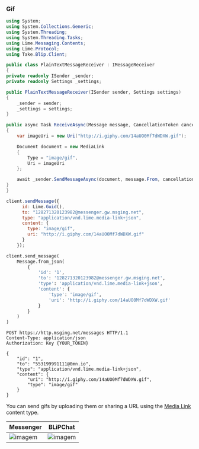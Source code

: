 ### Gif

```csharp
using System;
using System.Collections.Generic;
using System.Threading;
using System.Threading.Tasks;
using Lime.Messaging.Contents;
using Lime.Protocol;
using Take.Blip.Client;

public class PlainTextMessageReceiver : IMessageReceiver
{
private readonly ISender _sender;
private readonly Settings _settings;

public PlainTextMessageReceiver(ISender sender, Settings settings)
{
    _sender = sender;
    _settings = settings;
}

public async Task ReceiveAsync(Message message, CancellationToken cancellationToken)
{
    var imageUri = new Uri("http://i.giphy.com/14aUO0Mf7dWDXW.gif");

    Document document = new MediaLink
    {
        Type = "image/gif",
        Uri = imageUri
    };

    await _sender.SendMessageAsync(document, message.From, cancellationToken);
}
}
```

```javascript
client.sendMessage({
      id: Lime.Guid(),
      to: "128271320123982@messenger.gw.msging.net",
      type: "application/vnd.lime.media-link+json",
      content: {
        type: "image/gif",
        uri: "http://i.giphy.com/14aUO0Mf7dWDXW.gif"
      }
    });
```

```python
client.send_message(
    Message.from_json(
        {
            'id': '1',
            'to': '128271320123982@messenger.gw.msging.net',
            'type': 'application/vnd.lime.media-link+json',
            'content': {
                'type': 'image/gif',
                'uri': 'http://i.giphy.com/14aUO0Mf7dWDXW.gif'
            }
        }
    )
)
```

```http
POST https://http.msging.net/messages HTTP/1.1
Content-Type: application/json
Authorization: Key {YOUR_TOKEN}

{
    "id": "1",
    "to": "553199991111@0mn.io",
    "type": "application/vnd.lime.media-link+json",
    "content": {
        "uri": "http://i.giphy.com/14aUO0Mf7dWDXW.gif",
        "type": "image/gif"
    }
}
```



You can send gifs by uploading them or sharing a URL using the [Media Link](/#media-link) content type.

| Messenger                        | BLiPChat                          |
|----------------------------------|-----------------------------------|
| ![imagem](images/gif_mssngr.png) | ![imagem](images/gifBlipChat.png) |